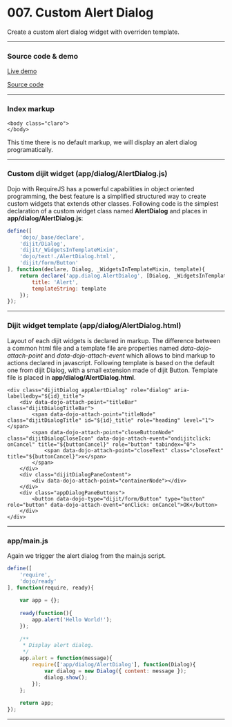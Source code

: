 # 007. Custom Alert Dialog

Create a custom alert dialog widget with overriden template.
***


### Source code & demo

[Live demo](http://demo.dojotutorial.org/007-custom-alert-dialog/)

[Source code](https://github.com/cepa/dojo-tutorial/tree/master/007-custom-alert-dialog)

***


### Index markup
~~~ html5
<body class="claro">
</body>
~~~
This time there is no default markup, we will display an alert dialog programatically.
***


### Custom dijit widget (app/dialog/AlertDialog.js)
Dojo with RequireJS has a powerful capabilities in object oriented programming, the best feature is a simplified structured way to create custom widgets that extends other classes.
Following code is the simplest declaration of a custom widget class named **AlertDialog** and places in **app/dialog/AlertDialog.js**:
~~~ javascript
define([
    'dojo/_base/declare', 
    'dijit/Dialog',
    'dijit/_WidgetsInTemplateMixin',
    'dojo/text!./AlertDialog.html',
    'dijit/form/Button'
], function(declare, Dialog, _WidgetsInTemplateMixin, template){
	return declare('app.dialog.AlertDialog', [Dialog, _WidgetsInTemplateMixin], {
		title: 'Alert',
		templateString: template
	});
});
~~~
***


### Dijit widget template (app/dialog/AlertDialog.html)
Layout of each dijit widgets is declared in markup. The difference between a common html file and a template file are properties named *data-dojo-attach-point* and *data-dojo-attach-event* which allows to bind markup to actions declared in javascript. Following template is based on the default one from dijit Dialog, with a small extension made of dijit Button. Template file is placed in **app/dialog/AlertDialog.html**.
~~~ html5
<div class="dijitDialog appAlertDialog" role="dialog" aria-labelledby="${id}_title">
    <div data-dojo-attach-point="titleBar" class="dijitDialogTitleBar">
        <span data-dojo-attach-point="titleNode" class="dijitDialogTitle" id="${id}_title" role="heading" level="1"></span>
        <span data-dojo-attach-point="closeButtonNode" class="dijitDialogCloseIcon" data-dojo-attach-event="ondijitclick: onCancel" title="${buttonCancel}" role="button" tabindex="0">
            <span data-dojo-attach-point="closeText" class="closeText" title="${buttonCancel}">x</span>
        </span>
    </div>
    <div class="dijitDialogPaneContent">
        <div data-dojo-attach-point="containerNode"></div>
    </div>
    <div class="appDialogPaneButtons">
        <button data-dojo-type="dijit/form/Button" type="button" role="button" data-dojo-attach-event="onClick: onCancel">OK</button>
    </div>
</div>
~~~
***


### app/main.js
Again we trigger the alert dialog from the main.js script.
~~~ javascript
define([
	'require',
	'dojo/ready'
], function(require, ready){
	
	var app = {};
	
	ready(function(){
		app.alert('Hello World!');
	});
	
	/**
	 * Display alert dialog.
	 */
	app.alert = function(message){
		require(['app/dialog/AlertDialog'], function(Dialog){
			var dialog = new Dialog({ content: message });
			dialog.show();
		});
	};
	
	return app;
});
~~~
***


